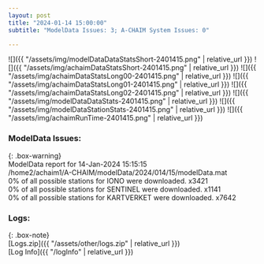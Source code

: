 ```yaml
---
layout: post
title: "2024-01-14 15:00:00"
subtitle: "ModelData Issues: 3; A-CHAIM System Issues: 0"

---
```


![]({{ "/assets/img/modelDataDataStatsShort-2401415.png" | relative_url }})
![]({{ "/assets/img/achaimDataStatsShort-2401415.png" | relative_url }})
![]({{ "/assets/img/achaimDataStatsLong00-2401415.png" | relative_url }})
![]({{ "/assets/img/achaimDataStatsLong01-2401415.png" | relative_url }})
![]({{ "/assets/img/achaimDataStatsLong02-2401415.png" | relative_url }})
![]({{ "/assets/img/modelDataDataStats-2401415.png" | relative_url }})
![]({{ "/assets/img/modelDataStationStats-2401415.png" | relative_url }})
![]({{ "/assets/img/achaimRunTime-2401415.png" | relative_url }})


### ModelData Issues:  
  
{: .box-warning}  
 ModelData report for 14-Jan-2024 15:15:15   
 /home2/achaim1/A-CHAIM/modelData/2024/014/15/modelData.mat   
 0% of all possible stations for IONO were downloaded. x3421   
 0% of all possible stations for SENTINEL were downloaded. x1141   
 0% of all possible stations for KARTVERKET were downloaded. x7642   
  


### Logs:  
  
{: .box-note}  
[Logs.zip]({{ "/assets/other/logs.zip" | relative_url }})  
[Log Info]({{ "/logInfo" | relative_url }})  
